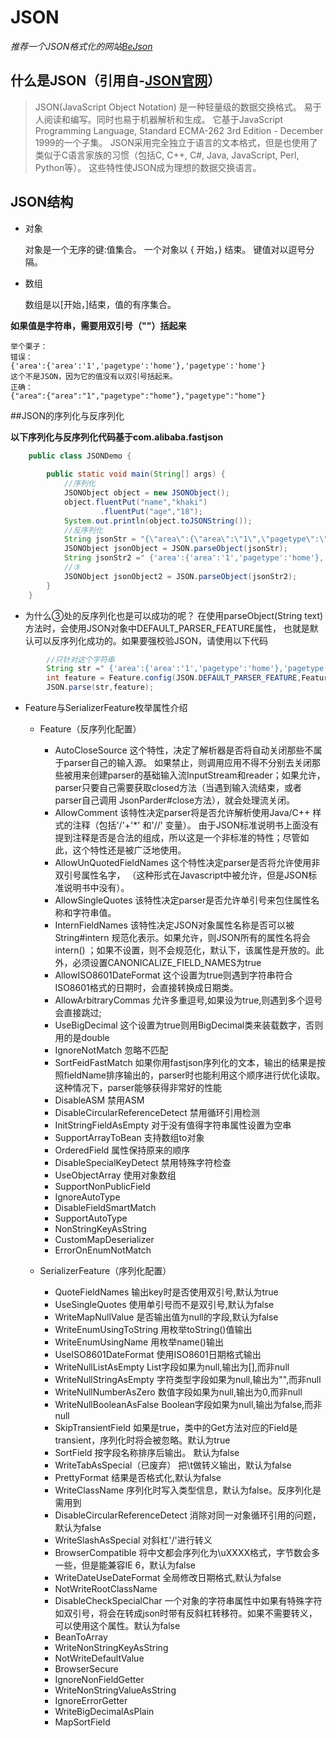 # JSON

*推荐一个JSON格式化的网站[BeJson](https://www.bejson.com/)*

## 什么是JSON（引用自-[JSON官网](http://json.org/json-zh.html)）
> JSON(JavaScript Object Notation) 是一种轻量级的数据交换格式。 
>易于人阅读和编写。同时也易于机器解析和生成。 
>它基于JavaScript Programming Language, Standard ECMA-262 3rd Edition - December 1999的一个子集。 
>JSON采用完全独立于语言的文本格式，但是也使用了类似于C语言家族的习惯（包括C, C++, C#, Java, JavaScript, Perl, Python等）。
> 这些特性使JSON成为理想的数据交换语言。

## JSON结构

- 对象

    对象是一个无序的键:值集合。
    一个对象以 { 开始，} 结束。
    键值对以逗号分隔。
    

- 数组

    数组是以[开始，]结束，值的有序集合。

**如果值是字符串，需要用双引号（""）括起来**

    举个栗子：
    错误：
    {'area':{'area':'1','pagetype':'home'},'pagetype':'home'}
    这个不是JSON，因为它的值没有以双引号括起来。
    正确：
    {"area":{"area":"1","pagetype":"home"},"pagetype":"home"}
    

##JSON的序列化与反序列化

**以下序列化与反序列化代码基于com.alibaba.fastjson**

```java
    public class JSONDemo {
    
        public static void main(String[] args) {
            //序列化
            JSONObject object = new JSONObject();
            object.fluentPut("name","khaki")
                    .fluentPut("age","18");
            System.out.println(object.toJSONString());
            //反序列化
            String jsonStr = "{\"area\":{\"area\":\"1\",\"pagetype\":\"home\"},\"pagetype\":\"home\"}";
            JSONObject jsonObject = JSON.parseObject(jsonStr);
            String jsonStr2 =" {'area':{'area':'1','pagetype':'home'},'pagetype':'home'}";
            //③
            JSONObject jsonObject2 = JSON.parseObject(jsonStr2);
        }
    }
```
- 为什么③处的反序列化也是可以成功的呢？
    在使用parseObject(String text)方法时，会使用JSON对象中DEFAULT_PARSER_FEATURE属性，
    也就是默认可以反序列化成功的。如果要强校验JSON，请使用以下代码
```java
        //只针对这个字符串
        String str =" {'area':{'area':'1','pagetype':'home'},'pagetype':'home'}";
        int feature = Feature.config(JSON.DEFAULT_PARSER_FEATURE,Feature.AllowSingleQuotes,false);
        JSON.parse(str,feature);  
```

- Feature与SerializerFeature枚举属性介绍

    - Feature（反序列化配置）
        
        - AutoCloseSource 这个特性，决定了解析器是否将自动关闭那些不属于parser自己的输入源。 如果禁止，则调用应用不得不分别去关闭那些被用来创建parser的基础输入流InputStream和reader；如果允许，parser只要自己需要获取closed方法（当遇到输入流结束，或者parser自己调用 JsonParder#close方法），就会处理流关闭。
        - AllowComment 该特性决定parser将是否允许解析使用Java/C++ 样式的注释（包括'/'+'*' 和'//' 变量）。 由于JSON标准说明书上面没有提到注释是否是合法的组成，所以这是一个非标准的特性；尽管如此，这个特性还是被广泛地使用。
        - AllowUnQuotedFieldNames  这个特性决定parser是否将允许使用非双引号属性名字， （这种形式在Javascript中被允许，但是JSON标准说明书中没有）。
        - AllowSingleQuotes 该特性决定parser是否允许单引号来包住属性名称和字符串值。
        - InternFieldNames 该特性决定JSON对象属性名称是否可以被String#intern 规范化表示。如果允许，则JSON所有的属性名将会 intern() ；如果不设置，则不会规范化，默认下，该属性是开放的。此外，必须设置CANONICALIZE_FIELD_NAMES为true
        - AllowISO8601DateFormat 这个设置为true则遇到字符串符合ISO8601格式的日期时，会直接转换成日期类。
        - AllowArbitraryCommas 允许多重逗号,如果设为true,则遇到多个逗号会直接跳过;
        - UseBigDecimal 这个设置为true则用BigDecimal类来装载数字，否则用的是double
        - IgnoreNotMatch 忽略不匹配
        - SortFeidFastMatch 如果你用fastjson序列化的文本，输出的结果是按照fieldName排序输出的，parser时也能利用这个顺序进行优化读取。这种情况下，parser能够获得非常好的性能
        - DisableASM 禁用ASM
        - DisableCircularReferenceDetect 禁用循环引用检测
        - InitStringFieldAsEmpty 对于没有值得字符串属性设置为空串
        - SupportArrayToBean 支持数组to对象
        - OrderedField 属性保持原来的顺序
        - DisableSpecialKeyDetect 禁用特殊字符检查
        - UseObjectArray 使用对象数组
        - SupportNonPublicField
        - IgnoreAutoType
        - DisableFieldSmartMatch
        - SupportAutoType
        - NonStringKeyAsString
        - CustomMapDeserializer
        - ErrorOnEnumNotMatch
    
    - SerializerFeature（序列化配置）
    
        - QuoteFieldNames 输出key时是否使用双引号,默认为true 
        - UseSingleQuotes 使用单引号而不是双引号,默认为false
        - WriteMapNullValue 是否输出值为null的字段,默认为false
        - WriteEnumUsingToString 用枚举toString()值输出
        - WriteEnumUsingName 用枚举name()输出
        - UseISO8601DateFormat 使用ISO8601日期格式输出
        - WriteNullListAsEmpty List字段如果为null,输出为[],而非null 
        - WriteNullStringAsEmpty 字符类型字段如果为null,输出为"",而非null
        - WriteNullNumberAsZero 数值字段如果为null,输出为0,而非null 
        - WriteNullBooleanAsFalse Boolean字段如果为null,输出为false,而非null
        - SkipTransientField 如果是true，类中的Get方法对应的Field是transient，序列化时将会被忽略。默认为true
        - SortField 按字段名称排序后输出。 默认为false
        - WriteTabAsSpecial（已废弃） 把\t做转义输出，默认为false
        - PrettyFormat 结果是否格式化,默认为false
        - WriteClassName 序列化时写入类型信息，默认为false。反序列化是需用到
        - DisableCircularReferenceDetect 消除对同一对象循环引用的问题，默认为false
        - WriteSlashAsSpecial 对斜杠'/'进行转义
        - BrowserCompatible 将中文都会序列化为\uXXXX格式，字节数会多一些，但是能兼容IE 6，默认为false
        - WriteDateUseDateFormat 全局修改日期格式,默认为false
        - NotWriteRootClassName
        - DisableCheckSpecialChar 一个对象的字符串属性中如果有特殊字符如双引号，将会在转成json时带有反斜杠转移符。如果不需要转义，可以使用这个属性。默认为false
        - BeanToArray
        - WriteNonStringKeyAsString 
        - NotWriteDefaultValue
        - BrowserSecure
        - IgnoreNonFieldGetter
        - WriteNonStringValueAsString
        - IgnoreErrorGetter
        - WriteBigDecimalAsPlain
        - MapSortField
    
